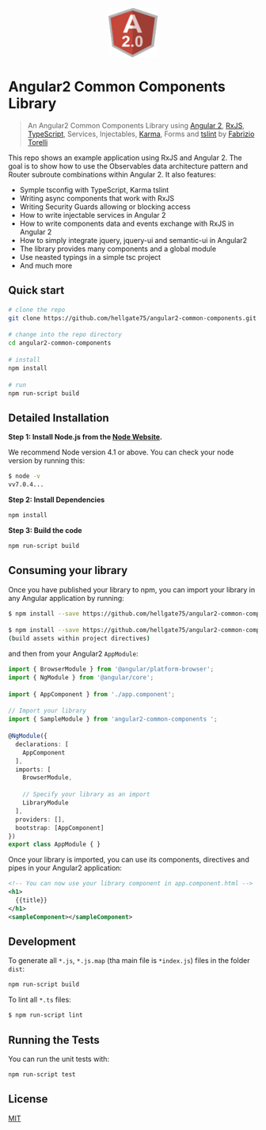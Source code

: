 <p align="center">
  <img src="/angular.png" alt="Angular2 Common Components Library" width="100" height="100"/>
</p>

# Angular2 Common Components Library

> An Angular2 Common Components Library using [Angular 2](https://angular.io/), [RxJS](https://github.com/Reactive-Extensions/RxJS), [TypeScript](http://www.typescriptlang.org/), Services, Injectables, [Karma](http://karma-runner.github.io/), Forms and [tslint](http://palantir.github.io/tslint/) by [Fabrizio Torelli](https://github.com/hellgate75)

This repo shows an example application using RxJS and Angular 2. The goal is to show how to use the Observables data architecture pattern and Router subroute combinations within Angular 2. It also features:

* Symple tsconfig with TypeScript, Karma tslint
* Writing async components that work with RxJS
* Writing Security Guards allowing or blocking access
* How to write injectable services in Angular 2
* How to write components data and events exchange with RxJS in Angular 2
* How to simply integrate jquery, jquery-ui and semantic-ui in Angular2
* The library provides many components and a global module
* Use neasted typings in a simple tsc project
* And much more

## Quick start

```bash
# clone the repo
git clone https://github.com/hellgate75/angular2-common-components.git

# change into the repo directory
cd angular2-common-components

# install
npm install

# run
npm run-script build
```


## Detailed Installation

**Step 1: Install Node.js from the [Node Website](http://nodejs.org/).**

We recommend Node version 4.1 or above. You can check your node version by running this:

```bash
$ node -v
vv7.0.4...
```

**Step 2: Install Dependencies**

```bash
npm install
```


**Step 3: Build the code**

```bash
npm run-script build
```

## Consuming your library

Once you have published your library to npm, you can import your library in any Angular application by running:

```bash
$ npm install --save https://github.com/hellgate75/angular2-common-components.git

$ npm install --save https://github.com/hellgate75/angular2-common-components-assets.git
(build assets within project directives)

```

and then from your Angular2 `AppModule`:

```typescript
import { BrowserModule } from '@angular/platform-browser';
import { NgModule } from '@angular/core';

import { AppComponent } from './app.component';

// Import your library
import { SampleModule } from 'angular2-common-components ';

@NgModule({
  declarations: [
    AppComponent
  ],
  imports: [
    BrowserModule,

    // Specify your library as an import
    LibraryModule
  ],
  providers: [],
  bootstrap: [AppComponent]
})
export class AppModule { }
```

Once your library is imported, you can use its components, directives and pipes in your Angular2 application:

```xml
<!-- You can now use your library component in app.component.html -->
<h1>
  {{title}}
</h1>
<sampleComponent></sampleComponent>
```

## Development

To generate all `*.js`, `*.js.map` (tha main file is `*index.js`)  files in the folder `dist`:

```bash
npm run-script build
```

To lint all `*.ts` files:

```bash
$ npm run-script lint
```

## Running the Tests

You can run the unit tests with:

```bash
npm run-script test
```

## License
 [MIT](/LICENSE.md)
